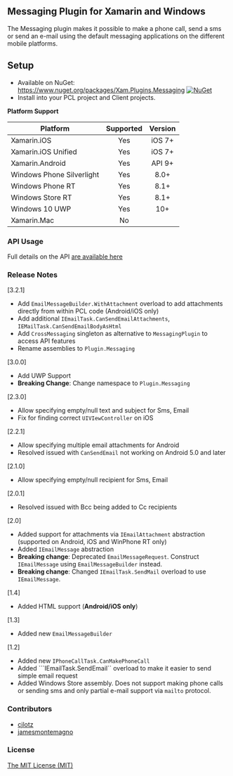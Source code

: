 
## Messaging Plugin for Xamarin and Windows

The Messaging plugin makes it possible to make a phone call, send a sms or send an e-mail using the default messaging applications on the different mobile platforms.

## Setup
* Available on NuGet: https://www.nuget.org/packages/Xam.Plugins.Messaging [![NuGet](https://img.shields.io/nuget/v/Plugin.Permissions.svg?label=NuGet)](https://www.nuget.org/packages/Xam.Plugins.Messaging/)
* Install into your PCL project and Client projects.

**Platform Support**

|Platform|Supported|Version|
| ------------------- | :-----------: | :------------------: |
|Xamarin.iOS|Yes|iOS 7+|
|Xamarin.iOS Unified|Yes|iOS 7+|
|Xamarin.Android|Yes|API 9+|
|Windows Phone Silverlight|Yes|8.0+|
|Windows Phone RT|Yes|8.1+|
|Windows Store RT|Yes|8.1+|
|Windows 10 UWP|Yes|10+|
|Xamarin.Mac|No||

### API Usage
Full details on the API [are available here](Details.md)

### Release Notes
[3.2.1]
- Add ```EmailMessageBuilder.WithAttachment``` overload to add attachments directly from within PCL code (Android/iOS only)
- Add additional ```IEmailTask.CanSendEmailAttachments```, ```IEMailTask.CanSendEmailBodyAsHtml```
- Add ```CrossMessaging``` singleton as alternative to ```MessagingPlugin``` to access API features
- Rename assemblies to ```Plugin.Messaging```

[3.0.0]
- Add UWP Support
- **Breaking Change**: Change namespace to ```Plugin.Messaging```

[2.3.0]
- Allow specifying empty/null text and subject for Sms, Email
- Fix for finding correct ```UIVIewController``` on iOS

[2.2.1]
- Allow specifying multiple email attachments for Android
- Resolved issued with ```CanSendEmail``` not working on Android 5.0 and later

[2.1.0]
- Allow specifying empty/null recipient for Sms, Email

[2.0.1]
- Resolved issued with Bcc being added to Cc recipients

[2.0]
- Added support for attachments via ```IEmailAttachment``` abstraction (supported on Android, iOS and WinPhone RT only)
- Added ```IEmailMessage``` abstraction
- **Breaking change**: Deprecated ```EmailMessageRequest```. Construct ```IEmailMessage``` using ```EmailMessageBuilder``` instead.
- **Breaking change**: Changed ```IEmailTask.SendMail``` overload to use ```IEmailMessage```.

[1.4]
- Added HTML support (**Android/iOS only**)

[1.3]
- Added new ```EmailMessageBuilder```

[1.2]
- Added new ```IPhoneCallTask.CanMakePhoneCall```
- Added ```IEmailTask.SendEmail`` overload to make it easier to send simple email request
- Added Windows Store assembly. Does not support making phone calls or sending sms and only partial e-mail support via ```mailto``` protocol.

### Contributors
* [cjlotz](https://github.com/cjlotz)
* [jamesmontemagno](https://github.com/jamesmontemagno)

### License
[The MIT License (MIT)](LICENSE.md)